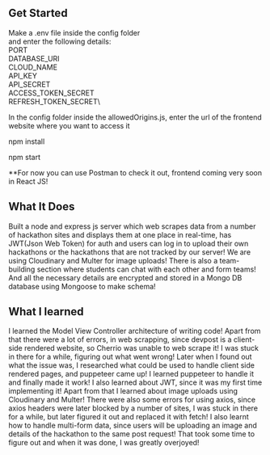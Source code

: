 ## Get Started 
Make a .env file inside the config folder\
    and enter the following details:\
        PORT\
        DATABASE_URI\
        CLOUD_NAME\
        API_KEY\
        API_SECRET\
        ACCESS_TOKEN_SECRET\
        REFRESH_TOKEN_SECRET\

In the config folder inside the allowedOrigins.js, enter the url of the frontend website where you want to access it

npm install

npm start

**For now you can use Postman to check it out, frontend coming very soon in React JS!

## What It Does
Built a node and express js server which web scrapes data from a number of hackathon sites and displays them at one place in real-time, has JWT(Json Web Token) for auth and users can log in to upload their
own hackathons or the hackathons that are not tracked by our server! We are using Cloudinary and Multer for image uploads! There is also a team-building section where
students can chat with each other and form teams! And all the necessary details are encrypted and stored in a Mongo DB database using Mongoose to make schema!

## What I learned
I learned the Model View Controller architecture of writing code! Apart from that there were a lot of errors, in web scrapping, since devpost is a client-side rendered website, so Cherrio was unable to web scrape it! I was stuck in there for a while, figuring out what went wrong! Later when I found out what the issue was, I researched what could be used to handle client side rendered pages, and puppeteer came up! I learned puppeteer to handle it and finally made it work! I also learned about JWT, since it was my first time implementing it! Apart from that I learned about image uploads using Cloudinary and Multer! There were also some errors for using axios, since axios headers were later blocked by a number of sites, I was stuck in there for a while, but later figured it out and replaced it with fetch! I also learnt how to handle multi-form data, since users will be uploading an image and details of the hackathon to the same post request! That took some time to figure out and when it was done, I was greatly overjoyed! 
